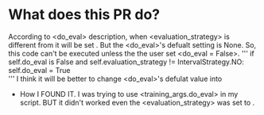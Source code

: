# What does this PR do?


According to <do_eval> description, when <evaluation_strategy> is different from <no> it will be set <True>.
But the <do_eval>'s defualt setting is None. So, this code can't be executed unless the the user set <do_eval = False>.
'''
if self.do_eval is False and self.evaluation_strategy != IntervalStrategy.NO:
      self.do_eval = True  
'''
I think it will be better to change <do_eval>'s defulat value <None> into <False>

- How I FOUND IT.
I was trying to use <training_args.do_eval> in my script.
BUT it didn't worked even the <evaluation_strategy> was set to <steps>.


